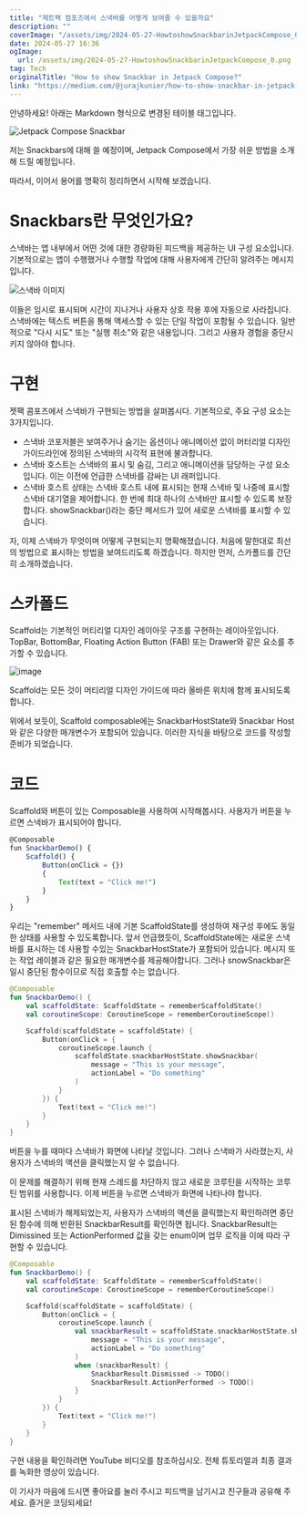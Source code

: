 ```yaml
---
title: "제트팩 컴포즈에서 스낵바를 어떻게 보여줄 수 있을까요"
description: ""
coverImage: "/assets/img/2024-05-27-HowtoshowSnackbarinJetpackCompose_0.png"
date: 2024-05-27 16:36
ogImage:
  url: /assets/img/2024-05-27-HowtoshowSnackbarinJetpackCompose_0.png
tag: Tech
originalTitle: "How to show Snackbar in Jetpack Compose?"
link: "https://medium.com/@jurajkunier/how-to-show-snackbar-in-jetpack-compose-3f2d81891f87"
---
```


안녕하세요! 아래는 Markdown 형식으로 변경된 테이블 태그입니다.

![Jetpack Compose Snackbar](/assets/img/2024-05-27-HowtoshowSnackbarinJetpackCompose_0.png)

저는 Snackbars에 대해 쓸 예정이며, Jetpack Compose에서 가장 쉬운 방법을 소개해 드릴 예정입니다.

따라서, 이어서 용어를 명확히 정리하면서 시작해 보겠습니다.

# Snackbars란 무엇인가요?

<div class="content-ad"></div>

스낵바는 앱 내부에서 어떤 것에 대한 경량화된 피드백을 제공하는 UI 구성 요소입니다. 기본적으로는 앱이 수행했거나 수행할 작업에 대해 사용자에게 간단히 알려주는 메시지입니다.

![스낵바 이미지](/assets/img/2024-05-27-HowtoshowSnackbarinJetpackCompose_1.png)

이들은 임시로 표시되며 시간이 지나거나 사용자 상호 작용 후에 자동으로 사라집니다. 스낵바에는 텍스트 버튼을 통해 액세스할 수 있는 단일 작업이 포함될 수 있습니다. 일반적으로 "다시 시도" 또는 "실행 취소"와 같은 내용입니다. 그리고 사용자 경험을 중단시키지 않아야 합니다.

# 구현

<div class="content-ad"></div>

젯팩 콤포즈에서 스낵바가 구현되는 방법을 살펴봅시다. 기본적으로, 주요 구성 요소는 3가지입니다.

- 스낵바 코포저블은 보여주거나 숨기는 옵션이나 애니메이션 없이 머터리얼 디자인 가이드라인에 정의된 스낵바의 시각적 표현에 불과합니다.
- 스낵바 호스트는 스낵바의 표시 및 숨김, 그리고 애니메이션을 담당하는 구성 요소입니다. 이는 이전에 언급한 스낵바를 감싸는 UI 래퍼입니다.
- 스낵바 호스트 상태는 스낵바 호스트 내에 표시되는 현재 스낵바 및 나중에 표시할 스낵바 대기열을 제어합니다. 한 번에 최대 하나의 스낵바만 표시할 수 있도록 보장합니다.
  showSnackbar()라는 중단 메서드가 있어 새로운 스낵바를 표시할 수 있습니다.

자, 이제 스낵바가 무엇이며 어떻게 구현되는지 명확해졌습니다. 처음에 말한대로 최선의 방법으로 표시하는 방법을 보여드리도록 하겠습니다. 하지만 먼저, 스카폴드를 간단히 소개하겠습니다.

# 스카폴드

<div class="content-ad"></div>

Scaffold는 기본적인 머티리얼 디자인 레이아웃 구조를 구현하는 레이아웃입니다. TopBar, BottomBar, Floating Action Button (FAB) 또는 Drawer와 같은 요소를 추가할 수 있습니다.

![image](/assets/img/2024-05-27-HowtoshowSnackbarinJetpackCompose_2.png)

Scaffold는 모든 것이 머티리얼 디자인 가이드에 따라 올바른 위치에 함께 표시되도록 합니다.

위에서 보듯이, Scaffold composable에는 SnackbarHostState와 Snackbar Host와 같은 다양한 매개변수가 포함되어 있습니다. 이러한 지식을 바탕으로 코드를 작성할 준비가 되었습니다.

<div class="content-ad"></div>

# 코드

Scaffold와 버튼이 있는 Composable을 사용하여 시작해봅시다. 사용자가 버튼을 누르면 스낵바가 표시되어야 합니다.

```js
@Composable
fun SnackbarDemo() {
    Scaffold() {
        Button(onClick = {})
        {
            Text(text = "Click me!")
        }
    }
}
```

우리는 "remember" 메서드 내에 기본 ScaffoldState를 생성하여 재구성 후에도 동일한 상태를 사용할 수 있도록합니다. 앞서 언급했듯이, ScaffoldState에는 새로운 스낵바를 표시하는 데 사용할 수있는 SnackbarHostState가 포함되어 있습니다. 메시지 또는 작업 레이블과 같은 필요한 매개변수를 제공해야합니다. 그러나 snowSnackbar은 일시 중단된 함수이므로 직접 호출할 수는 없습니다.

<div class="content-ad"></div>

```kotlin
@Composable
fun SnackbarDemo() {
    val scaffoldState: ScaffoldState = rememberScaffoldState()
    val coroutineScope: CoroutineScope = rememberCoroutineScope()

    Scaffold(scaffoldState = scaffoldState) {
        Button(onClick = {
            coroutineScope.launch {
                scaffoldState.snackbarHostState.showSnackbar(
                    message = "This is your message",
                    actionLabel = "Do something"
                )
            }
        }) {
            Text(text = "Click me!")
        }
    }
}
```

버튼을 누를 때마다 스낵바가 화면에 나타날 것입니다. 그러나 스낵바가 사라졌는지, 사용자가 스낵바의 액션을 클릭했는지 알 수 없습니다.

이 문제를 해결하기 위해 현재 스레드를 차단하지 않고 새로운 코루틴을 시작하는 코루틴 범위를 사용합니다. 이제 버튼을 누르면 스낵바가 화면에 나타나야 합니다.

표시된 스낵바가 해제되었는지, 사용자가 스낵바의 액션을 클릭했는지 확인하려면 중단된 함수에 의해 반환된 SnackbarResult를 확인하면 됩니다. SnackbarResult는 Dimissined 또는 ActionPerformed 값을 갖는 enum이며 업무 로직을 이에 따라 구현할 수 있습니다.

<div class="content-ad"></div>

```kotlin
@Composable
fun SnackbarDemo() {
    val scaffoldState: ScaffoldState = rememberScaffoldState()
    val coroutineScope: CoroutineScope = rememberCoroutineScope()

    Scaffold(scaffoldState = scaffoldState) {
        Button(onClick = {
            coroutineScope.launch {
                val snackbarResult = scaffoldState.snackbarHostState.showSnackbar(
                    message = "This is your message",
                    actionLabel = "Do something"
                )
                when (snackbarResult) {
                    SnackbarResult.Dismissed -> TODO()
                    SnackbarResult.ActionPerformed -> TODO()
                }
            }
        }) {
            Text(text = "Click me!")
        }
    }
}
```

구현 내용을 확인하려면 YouTube 비디오를 참조하십시오. 전체 튜토리얼과 최종 결과를 녹화한 영상이 있습니다.

이 기사가 마음에 드시면 좋아요를 눌러 주시고 피드백을 남기시고 친구들과 공유해 주세요. 즐거운 코딩되세요!
